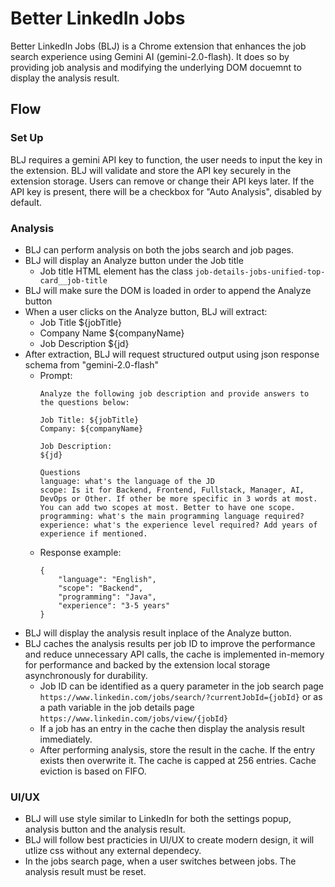 # Better LinkedIn Jobs

Better LinkedIn Jobs (BLJ) is a Chrome extension that enhances the job search experience using Gemini AI (gemini-2.0-flash). It does so by providing job analysis and modifying the underlying DOM docuemnt to display the analysis result.

## Flow
### Set Up
BLJ requires a gemini API key to function, the user needs to input the key in the extension. BLJ will validate and store the API key securely in the extension storage.
Users can remove or change their API keys later.
If the API key is present, there will be a checkbox for "Auto Analysis", disabled by default.

### Analysis
- BLJ can perform analysis on both the jobs search and job pages.
- BLJ will display an Analyze button under the Job title
    - Job title HTML element has the class `job-details-jobs-unified-top-card__job-title`
- BLJ will make sure the DOM is loaded in order to append the Analyze button
- When a user clicks on the Analyze button, BLJ will extract:
    - Job Title ${jobTitle}
    - Company Name ${companyName}
    - Job Description ${jd}
- After extraction, BLJ will request structured output using json response schema from "gemini-2.0-flash"
    - Prompt:
        ```
        Analyze the following job description and provide answers to the questions below:

        Job Title: ${jobTitle}
        Company: ${companyName}

        Job Description:
        ${jd}

        Questions
        language: what's the language of the JD
        scope: Is it for Backend, Frontend, Fullstack, Manager, AI, DevOps or Other. If other be more specific in 3 words at most. You can add two scopes at most. Better to have one scope.
        programming: what's the main programming language required?
        experience: what's the experience level required? Add years of experience if mentioned.
        ```
    - Response example:
        ```
        {
            "language": "English",
            "scope": "Backend",
            "programming": "Java",
            "experience": "3-5 years"
        }
        ```
- BLJ will display the analysis result inplace of the Analyze button.
- BLJ caches the analysis results per job ID to improve the performance and reduce unnecessary API calls, the cache is implemented in-memory for performance and backed by the extension local storage asynchronously for durability.
    - Job ID can be identified as a query parameter in the job search page `https://www.linkedin.com/jobs/search/?currentJobId={jobId}` or as a path variable in the job details page `https://www.linkedin.com/jobs/view/{jobId}`
    - If a job has an entry in the cache then display the analysis result immediately.
    - After performing analysis, store the result in the cache. If the entry exists then overwrite it. The cache is capped at 256 entries. Cache eviction is based on FIFO.

### UI/UX
- BLJ will use style similar to LinkedIn for both the settings popup, analysis button and the analysis result.
- BLJ will follow best practicies in UI/UX to create modern design, it will utlize css without any external dependecy.
- In the jobs search page, when a user switches between jobs. The analysis result must be reset.